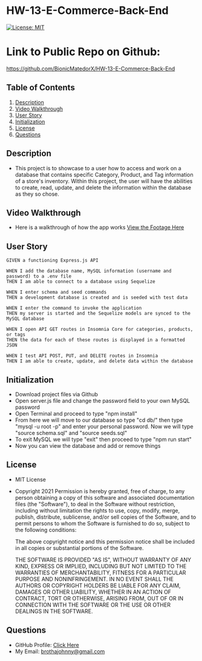 # HW-13-E-Commerce-Back-End
[![License: MIT](https://img.shields.io/badge/License-MIT-yellow.svg)](https://opensource.org/licenses/MIT)

# Link to Public Repo on Github:
https://github.com/BionicMatedorX/HW-13-E-Commerce-Back-End
## Table of Contents
1. [Description](#Description)
2. [Video Walkthrough](#Video-Walkthrough)
3. [User Story](#User-Story)
4. [Initialization](#Initialization)
5. [License](#License)
6. [Questions](#Questions)
## Description
- This project is to showcase to a user how to access and work on a database that contains specific Category, Product, and Tag information of a store's inventory. Within this project, the user will have the abilities to create, read, update, and delete the information within the database as they so chose.
## Video Walkthrough
- Here is a walkthrough of how the app works
  <a target="_blank" href="https://watch.screencastify.com/v/Qb2YToN6wR4uR6kPchnk">View the Footage Here</a>
## User Story
    GIVEN a functioning Express.js API

    WHEN I add the database name, MySQL information (username and password) to a .env file
    THEN I am able to connect to a database using Sequelize

    WHEN I enter schema and seed commands
    THEN a development database is created and is seeded with test data

    WHEN I enter the command to invoke the application
    THEN my server is started and the Sequelize models are synced to the MySQL database

    WHEN I open API GET routes in Insomnia Core for categories, products, or tags
    THEN the data for each of these routes is displayed in a formatted JSON

    WHEN I test API POST, PUT, and DELETE routes in Insomnia
    THEN I am able to create, update, and delete data within the database

## Initialization
- Download project files via Github
- Open server.js file and change the password field to your own MySQL password
- Open Terminal and proceed to type "npm install"
- From here we will move to our database so type "cd db/" then type "mysql -u root -p" and enter your personal password. Now we will type "source schema.sql" and "source seeds.sql" 
- To exit MySQL we will type "exit" then proceed to type "npm run start"
- Now you can view the database and add or remove things
## License
- MIT License
- Copyright 2021
    Permission is hereby granted, free of charge, to any person obtaining a copy of this software and associated documentation files (the "Software"), to deal in the Software without restriction, including without limitation the rights to use, copy, modify, merge, publish, distribute, sublicense, and/or sell copies of the Software, and to permit persons to whom the Software is furnished to do so, subject to the following conditions:
    
    The above copyright notice and this permission notice shall be included in all copies or substantial portions of the Software.
    
    THE SOFTWARE IS PROVIDED "AS IS", WITHOUT WARRANTY OF ANY KIND, EXPRESS OR IMPLIED, INCLUDING BUT NOT LIMITED TO THE WARRANTIES OF MERCHANTABILITY, FITNESS FOR A PARTICULAR PURPOSE AND NONINFRINGEMENT. IN NO EVENT SHALL THE AUTHORS OR COPYRIGHT HOLDERS BE LIABLE FOR ANY CLAIM, DAMAGES OR OTHER LIABILITY, WHETHER IN AN ACTION OF CONTRACT, TORT OR OTHERWISE, ARISING FROM, OUT OF OR IN CONNECTION WITH THE SOFTWARE OR THE USE OR OTHER DEALINGS IN THE SOFTWARE.
## Questions
- GitHub Profile: <a href="https://github.com/BionicMatedorX">Click Here</a><br>
- My Email: brothajohnny@gmail.com<br>